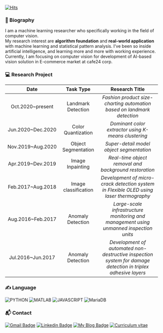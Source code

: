 [![Hits](https://hits.seeyoufarm.com/api/count/incr/badge.svg?url=https%3A%2F%2Fgithub.com%2Fpjh5672&count_bg=%2379C83D&title_bg=%23555555&icon=&icon_color=%23E7E7E7&title=hits&edge_flat=false)](https://hits.seeyoufarm.com)

### :wave: Biography
I am a machine learning researcher who specifically working in the field of computer vision.  
My research interest are **algorithm foundation** and **real-world application** with machine learning and statistical pattern analysis. I've been so inside artificial intelligence, and learning more and more with working experience. Currently, I am focusing on computer vision for development of AI-based vision solution in E-commerce market at cafe24 corp. 

### :computer: Research Project
|**Date** | **Task Type** | **Research Title** |
|:------:|:-:|:-:|
| Oct.2020~present | Landmark Detection | *Fashion product size-charting automation based on landmark detection* |
| Jun.2020~Dec.2020 | Color Quantization | *Dominant color extractor using K-means clustering* |
| Nov.2019~Aug.2020 | Object Segmentation | *Super-detail model object segmentation* |
| Apr.2019~Dev.2019 | Image Inpainting | *Real-time object removal and background restoration* |
| Feb.2017~Aug.2018 | Image classification | *Development of micro-crack detection system in Flexible OLED using laser thermography* |
| Aug.2016~Feb.2017 | Anomaly Detection | *Large-scale infrastructure monitoring and management using unmanned inspection units* |
| Jul.2016~Jun.2017 | Anomaly Detection | *Development of automated non-destructive inspection system for damage detection in triplex adhesive layers* |


### :writing_hand: Language
![PYTHON](https://img.shields.io/badge/Python-advanced-blue?style=flat-square&logo=python&logoColor=white)  ![MATLAB](https://img.shields.io/badge/Matlab-advanced-yellow?style=plastic&logo=mathworks&logoColor=white) ![JAVASCRIPT](https://img.shields.io/badge/HTML,%20CSS,%20JAVASCRIPT-intermediate-brightgreen?logo=javascript&logoColor=white) ![MariaDB](https://img.shields.io/badge/MariaDB-Novice-9cf?logo=MariaDB)

### :mailbox_with_mail: Contact
[![Gmail Badge](https://img.shields.io/badge/Gmail-d14836?style=flat-square&logo=Gmail&logoColor=white&link=mailto:harimkang4422@gmail.com)](mailto:pjh5672.dev@gmail.com) [![Linkedin Badge](https://img.shields.io/badge/-LinkedIn-blue?style=flat-square&logo=Linkedin&logoColor=white&link=https://www.linkedin.com/in/jiho-park-9a5595163)](https://www.linkedin.com/in/jiho-park-9a5595163) [![My Blog Badge](http://img.shields.io/badge/My%20Blog-important?style=flat-square&logo=github&link=https://big-dream-world.tistory.com)](https://big-dream-world.tistory.com) [![Curriculum vitae](http://img.shields.io/badge/Curriculum%20Vitae-blueviolet?style=flat-square&logo=github&link=https://big-dream-world.tistory.com)](https://drive.google.com/file/d/1VDHg8mK9uvVRnKOcxMv7EqzrO4LMHETP/view?usp=sharing)
